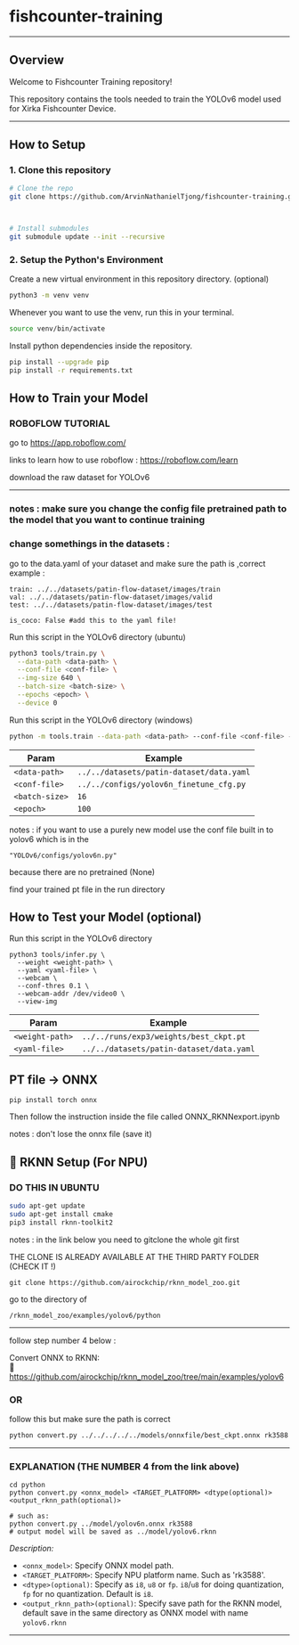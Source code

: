 # fishcounter-training

---

## Overview

Welcome to Fishcounter Training repository!

This repository contains the tools needed to train the YOLOv6 model used for Xirka Fishcounter Device.

---

## How to Setup

### 1. Clone this repository

``` bash
# Clone the repo
git clone https://github.com/ArvinNathanielTjong/fishcounter-training.git



# Install submodules
git submodule update --init --recursive
```

### 2. Setup the Python's Environment 

Create a new virtual environment in this repository directory. (optional)

``` bash
python3 -m venv venv
```

Whenever you want to use the venv, run this in your terminal.
``` bash
source venv/bin/activate 
```

Install python dependencies inside the repository.
``` bash
pip install --upgrade pip
pip install -r requirements.txt
```


## How to Train your Model

### ROBOFLOW TUTORIAL

go to https://app.roboflow.com/

links to learn how to use roboflow : https://roboflow.com/learn 

download the raw dataset for YOLOv6 

---

### notes : make sure you change the config file pretrained path to the model that you want to continue training

### change somethings in the datasets : 

go to the data.yaml of your dataset and make sure the path is ,correct 
example : 

```
train: ../../datasets/patin-flow-dataset/images/train
val: ../../datasets/patin-flow-dataset/images/valid
test: ../../datasets/patin-flow-dataset/images/test

is_coco: False #add this to the yaml file!

```




Run this script in the YOLOv6 directory (ubuntu)

``` bash
python3 tools/train.py \
  --data-path <data-path> \
  --conf-file <conf-file> \
  --img-size 640 \
  --batch-size <batch-size> \
  --epochs <epoch> \
  --device 0
```

Run this script in the YOLOv6 directory (windows)

``` bash
python -m tools.train --data-path <data-path> --conf-file <conf-file> --img-size 640 --batch-size <batch-size> --epochs <epoch> --device 0
```

| Param | Example |
|-|-|
| `<data-path>`   | `../../datasets/patin-dataset/data.yaml`    | 
| `<conf-file>`   | `../../configs/yolov6n_finetune_cfg.py`  |
| `<batch-size>`  | `16` |
| `<epoch>`       | `100` | 

notes : if you want to use a purely new model use the conf file built in to yolov6 which is in the 
```
"YOLOv6/configs/yolov6n.py"
```
because there are no pretrained (None)

find your trained pt file in the run directory

## How to Test your Model (optional)

Run this script in the YOLOv6 directory

```
python3 tools/infer.py \
  --weight <weight-path> \
  --yaml <yaml-file> \
  --webcam \
  --conf-thres 0.1 \
  --webcam-addr /dev/video0 \
  --view-img
```

| Param | Example |
|-|-|
| `<weight-path>` | `../../runs/exp3/weights/best_ckpt.pt`    | 
| `<yaml-file>`   | `../../datasets/patin-dataset/data.yaml`  |




## PT file -> ONNX
```
pip install torch onnx
```
Then follow the instruction inside the file called ONNX_RKNNexport.ipynb

notes : don't lose the onnx file (save it)

## 🧠 RKNN Setup (For NPU)

### DO THIS IN UBUNTU 


```bash
sudo apt-get update
sudo apt-get install cmake
pip3 install rknn-toolkit2
```

notes : in the link below you need to gitclone the whole git first 

THE CLONE IS ALREADY AVAILABLE AT THE THIRD PARTY FOLDER (CHECK IT !) 

```
git clone https://github.com/airockchip/rknn_model_zoo.git
```
go to the directory of 
```
/rknn_model_zoo/examples/yolov6/python
```
---

follow step number 4 below :

Convert ONNX to RKNN:  
🔗 https://github.com/airockchip/rknn_model_zoo/tree/main/examples/yolov6

### OR
follow this but make sure the path is correct
``` bash
python convert.py ../../../../../models/onnxfile/best_ckpt.onnx rk3588

```
---

### EXPLANATION (THE NUMBER 4 from the link above)

```shell
cd python
python convert.py <onnx_model> <TARGET_PLATFORM> <dtype(optional)> <output_rknn_path(optional)>

# such as: 
python convert.py ../model/yolov6n.onnx rk3588
# output model will be saved as ../model/yolov6.rknn
```

*Description:*

- `<onnx_model>`: Specify ONNX model path.
- `<TARGET_PLATFORM>`: Specify NPU platform name.  Such as 'rk3588'.
- `<dtype>(optional)`: Specify as `i8`, `u8` or `fp`. `i8`/`u8` for doing quantization, `fp` for no quantization. Default is `i8`.
- `<output_rknn_path>(optional)`: Specify save path for the RKNN model, default save in the same directory as ONNX model with name `yolov6.rknn`
---



